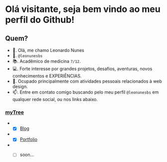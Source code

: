 # Olá visitante, seja bem vindo ao meu perfil do Github!

## Quem?
- 👋. Olá, me chamo Leonardo Nunes
- 👤. ```@leonunesbs```
- 📚. Acadêmico de medicina ```7/12```.
- 💻. Forte interesse por grandes projetos, desafios, aventuras, novos conhecimentos e EXPERIÊNCIAS.
- 💼. Ocupado principalmente com atividades pessoais relacionados à web design.
- 📫. Entre em contato comigo buscando pelo meu perfil ```@leonunesbs``` em qualquer rede social, ou nos links abaixo.

### [myTree](https://lnbs.me)
- - [x] [Blog](https://blog.leonunesbs.com.br)
- - [x] [Portfolio](https://portfolio.leonunesbs.com.br)
- - [ ] soon...

